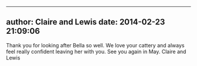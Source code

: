 
---
author: Claire and Lewis
date: 2014-02-23 21:09:06
---
Thank you for looking after Bella so well. We love your cattery and always feel really confident leaving her with you. See you again in May. Claire and Lewis

